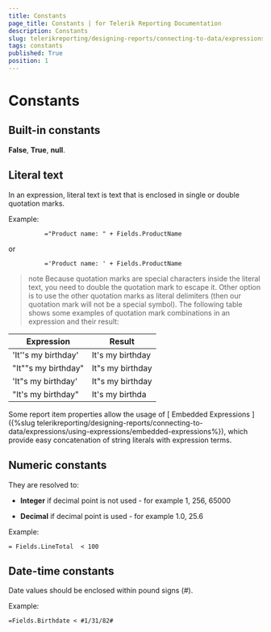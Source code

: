 ```yaml
---
title: Constants
page_title: Constants | for Telerik Reporting Documentation
description: Constants
slug: telerikreporting/designing-reports/connecting-to-data/expressions/expressions-reference/constants
tags: constants
published: True
position: 1
---
```


# Constants



## Built-in constants

__False__,
          __True__, __null__.
        

## Literal text

In an expression, literal
          text is text that is enclosed in single or double quotation marks.
        

Example:

	          ="Product name: " + Fields.ProductName
        



or

	          ='Product name: ' + Fields.ProductName
        



>note Because quotation marks are special characters inside the literal            text, you need to double the quotation mark to escape it. Other option is to use the other quotation marks as literal            delimiters (then our quotation mark will not be a special symbol).            The following table shows some examples of quotation mark combinations in an expression and their result:          


| Expression | Result |
| ------ | ------ |
|'It''s my birthday'|It's my birthday|
|"It""s my birthday"|It"s my birthday|
|'It"s my birthday'|It"s my birthday|
|"It's my birthday"|It's my birthda|





Some report item properties allow the usage of
          [
            Embedded
            Expressions
          ]({%slug telerikreporting/designing-reports/connecting-to-data/expressions/using-expressions/embedded-expressions%}), which provide easy concatenation of string literals
          with expression terms.
        

## Numeric constants

They are resolved to:

* __Integer__ if decimal point is not used - for example 1, 256, 65000
          

* __Decimal__ if decimal point is used - for example 1.0, 25.6
          

Example:

	= Fields.LineTotal  < 100



## Date-time constants

Date values should
          be enclosed within pound signs (#).
        

Example:

	=Fields.Birthdate < #1/31/82#


